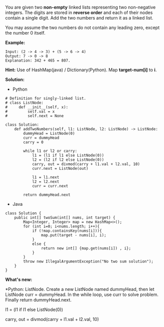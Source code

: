 You are given two **non-empty** linked lists representing two non-negative integers. The digits are stored in **reverse order** and each of their nodes contain a single digit. Add the two numbers and return it as a linked list.

You may assume the two numbers do not contain any leading zero, except the number 0 itself.

**Example:**

```
Input: (2 -> 4 -> 3) + (5 -> 6 -> 4)
Output: 7 -> 0 -> 8
Explanation: 342 + 465 = 807.
```

**Hint:** Use of HashMap(java) / Dictionary(Python). Map **target-num[i]** to **i**.

**Solution:**

* Python

```
# Definition for singly-linked list.
# class ListNode:
#     def __init__(self, x):
#         self.val = x
#         self.next = None

class Solution:
    def addTwoNumbers(self, l1: ListNode, l2: ListNode) -> ListNode:
        dummyHead = ListNode(0)
        curr = dummyHead
        carry = 0
        
        while l1 or l2 or carry:
            l1 = (l1 if l1 else ListNode(0))
            l2 = (l2 if l2 else ListNode(0))
            carry, out = divmod(carry + l1.val + l2.val, 10)
            curr.next = ListNode(out)
            
            l1 = l1.next
            l2 = l2.next
            curr = curr.next
            
        return dummyHead.next
```

* Java

```
class Solution {
    public int[] twoSum(int[] nums, int target) {
        Map<Integer, Integer> map = new HashMap<>();
        for (int i=0; i<nums.length; i++){
            if (!map.containsKey(nums[i])){
                map.put(target - nums[i], i);
            }
            else {
                return new int[] {map.get(nums[i]) , i};
            }
        }
        throw new IllegalArgumentException("No two sum solution");
    }
}
```


**What's new:**

*Python: 
ListNode. Create a new ListNode named dummyHead, then let ListNode curr = dummyHead. In the while loop, use curr to solve problem.
Finally return dummyHead.next.

l1 = (l1 if l1 else ListNode(0))

carry, out = divmod(carry + l1.val + l2.val, 10)
